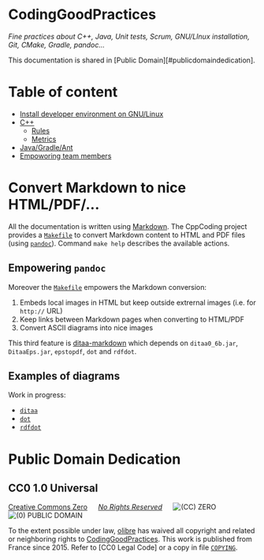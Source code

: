 CodingGoodPractices
===================

*Fine practices about C++, Java, Unit tests, Scrum, GNU/LInux installation, Git, CMake, Gradle, pandoc...*

This documentation is shared in [Public Domain][#publicdomaindedication].

Table of content
================

* [Install developer environment on GNU/Linux](install)
* [C++](cpp)
    * [Rules](cpp/rules.md)
    * [Metrics](cpp/lint.md)
* [Java/Gradle/Ant](java)
* [Empoworing team members](team)



Convert Markdown to nice HTML/PDF/...
=====================================

All the documentation is written using [Markdown]. The CppCoding project provides a [`Makefile`] to convert Markdown content to HTML and PDF files (using [`pandoc`]). Command `make help` describes the available actions.

Empowering `pandoc`
-------------------

Moreover the [`Makefile`] empowers the Markdown conversion:

1. Embeds local images in HTML but keep outside extrernal images (i.e. for `http://` URL)
2. Keep links between Markdown pages when converting to HTML/PDF
3. Convert ASCII diagrams into nice images

This third feature is [ditaa-markdown] which depends on `ditaa0_6b.jar`, `DitaaEps.jar`, `epstopdf`, `dot` and `rdfdot`.

Examples of diagrams
--------------------

Work in progress:

* [`ditaa`]
* [`dot`]
* [`rdfdot`]

[Markdown]:       https://en.wikipedia.org/wiki/Markdown "Simple and popular markup language"
[`pandoc`]:       https://en.wikipedia.org/wiki/Pandoc   "a universal document converter"
[ditaa-markdown]: https://github.com/nichtich/ditaa-markdown "Perl script: mddia"

[`Makefile`]: Makefile
[`ditaa`]:    dia/ditaa.md
[`dot`]:      dia/dot.md
[`rdfdot`]:   dia/rdfdot.md



Public Domain Dedication
========================
CC0 1.0 Universal
-----------------

[Creative Commons Zero] &emsp; *[No Rights Reserved]*  &emsp; ![(CC) ZERO] ![(0) PUBLIC DOMAIN]

[Creative Commons Zero]: https://creativecommons.org/publicdomain/zero/1.0/deed "CC0 summary for non-lawyers" 
[No Rights Reserved]:    https://creativecommons.org/publicdomain/zero/1.0/legalcode "CC0 full legal text for lawyers"
[(CC) ZERO]:             https://licensebuttons.net/l/zero/1.0/80x15.png "Logo Creative Commons Zero (CC0) 1.0"
[(0) PUBLIC DOMAIN]:     https://licensebuttons.net/p/zero/1.0/80x15.png "Logo CC0 1.0 Public Domain"

To the extent possible under law, [olibre](mailto:olibre@Lmap.org) 
has waived all copyright and related or neighboring rights to [CodingGoodPractices]. 
This work is published from France since 2015.
Refer to [CC0 Legal Code] or a copy in file [`COPYING`].

[CodingGoodPractices]: https://github.com/olibre/CodingGoodPractices "CodingGoodPractices project hosted on GitHub" 
[`COPYING`]:           ./COPYING

